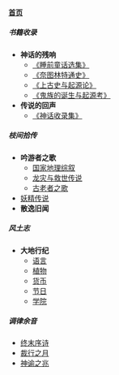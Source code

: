 
#### [首页](?file=home-首页)

##### 书籍收录
- **神话的残响**
    - [《睡前童话选集》](?file=01-书籍收录/01-神话的残响/01-《睡前童话选集》 "《睡前童话选集》")
    - [《奈图林特通史》](?file=01-书籍收录/01-神话的残响/02-《奈图林特通史》 "《奈图林特通史》")
    - [《上古史与起源论》](?file=01-书籍收录/01-神话的残响/03-《上古史与起源论》 "《上古史与起源论》")
    - [《鬼族的诞生与起源考》](?file=01-书籍收录/01-神话的残响/04-《鬼族的诞生与起源考》 "《鬼族的诞生与起源考》")
- **传说的回声**
    - [《神话收录集》](?file=01-书籍收录/02-传说的回声/01-《神话收录集》 "《神话收录集》")

##### 枝间拾传
- **吟游者之歌**
    - [国家地理综叙](?file=02-枝间拾传/01-吟游者之歌/01-国家地理综叙 "国家地理综叙")
    - [龙灾与救世传说](?file=02-枝间拾传/01-吟游者之歌/02-龙灾与救世传说 "龙灾与救世传说")
    - [古老者之歌](?file=02-枝间拾传/01-吟游者之歌/03-古老者之歌 "古老者之歌")
- [妖精传说](?file=02-枝间拾传/02-妖精传说 "妖精传说")
- **散逸旧闻**

##### 风土志
- **大地行纪**
    - [语言](?file=03-风土志/01-大地行纪/01-语言 "语言")
    - [植物](?file=03-风土志/01-大地行纪/02-植物 "植物")
    - [货币](?file=03-风土志/01-大地行纪/03-货币 "货币")
    - [节日](?file=03-风土志/01-大地行纪/04-节日 "节日")
    - [学院](?file=03-风土志/01-大地行纪/05-学院 "学院")

##### 调律余音
- [终末序诗](?file=04-调律余音/01-终末序诗 "终末序诗")
- [裁行之月](?file=04-调律余音/02-裁行之月 "裁行之月")
- [神谕之兆](?file=04-调律余音/03-神谕之兆 "神谕之兆")
